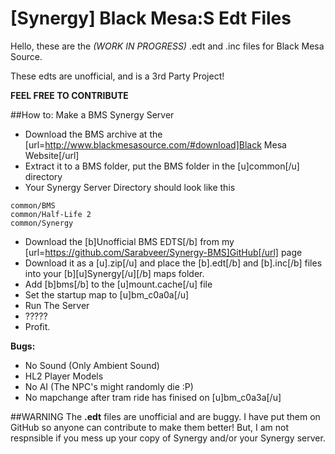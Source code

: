 [Synergy] Black Mesa:S Edt Files
===========
Hello, these are the *(WORK IN PROGRESS)* .edt and .inc files for Black Mesa Source.

These edts are unofficial, and is a 3rd Party Project!

**FEEL FREE TO CONTRIBUTE**

##How to: Make a BMS Synergy Server
- Download the BMS archive at the [url=http://www.blackmesasource.com/#download]Black Mesa Website[/url]
- Extract it to a BMS folder, put the BMS folder in the [u]common[/u] directory
- Your Synergy Server Directory should look like this
```
common/BMS
common/Half-Life 2
common/Synergy
```
- Download the [b]Unofficial BMS EDTS[/b] from my [url=https://github.com/Sarabveer/Synergy-BMS]GitHub[/url] page
- Download it as a [u].zip[/u] and place the [b].edt[/b] and [b].inc[/b] files into your [b][u]Synergy[/u][/b] maps folder.
- Add [b]bms[/b] to the [u]mount.cache[/u] file
- Set the startup map to [u]bm_c0a0a[/u]
- Run The Server
- ?????
- Profit.

**Bugs:**
- No Sound (Only Ambient Sound)
- HL2 Player Models
- No AI (The NPC's might randomly die :P)
- No mapchange after tram ride has finised on [u]bm_c0a3a[/u]

##WARNING
The **.edt** files are unofficial and are buggy. I have put them on GitHub so anyone can contribute to make them better! But, I am not respnsible if you mess up your copy of Synergy and/or your Synergy server.

